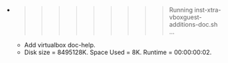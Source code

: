 * >>>>>>>>> Running inst-xtra-vboxguest-additions-doc.sh ...
  * Add virtualbox doc-help.
  * Disk size = 8495128K. Space Used = 8K. Runtime = 00:00:00:02.
